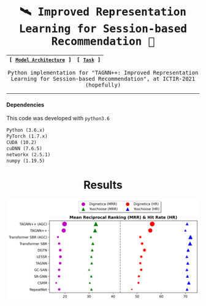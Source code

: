 
<div align="center">

<samp>
     
# 🛰️ Improved Representation Learning for Session-based Recommendation 📡

    

| **[ [```Model Architecture```](<assets/TAGNN++.png>) ]** | **[ [```Task```](<assets/SBR_Task.png>) ]** 
|:-------------------:|:-------------------:|

  Python implementation for "TAGNN++: Improved Representation Learning for Session-based Recommendation", at ICTIR-2021 (hopefully)
 

---
   
</div>  
     
#### Dependencies

   
     
This code was developed with ```python3.6```
```
Python (3.6.x)
PyTorch (1.7.x)
CUDA (10.2)
cuDNN (7.6.5)
networkx (2.5.1)
numpy (1.19.5)     
```
<div align="center">
     
# Results

<img src="assets/Results_plot.png">
          

  </samp>  
  
  
  
  </div>  

